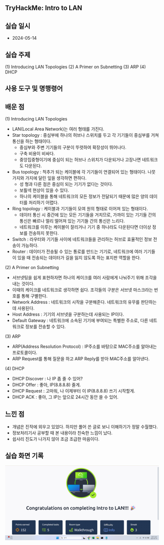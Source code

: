 ## TryHackMe: Intro to LAN

## 실습 일시
- 2024-05-14

## 실습 주제
(1) Introducing LAN Topologies
(2) A Primer on Subnetting
(3) ARP
(4) DHCP

## 사용 도구 및 명행령어


## 배운 점
(1) Introducing LAN Topologies
 - LAN(Local Area Network)는 여러 형태를 가진다.
 - Star topology : 중심부에 하나의 허브나 스위치를 두고 각 기기들이 중심부를 거쳐 통신을 하는 형태이다.
   - 중심부와 주변 기기들의 구분이 뚜렷하여 확장성이 뛰어나다.
   - 구축 비용이 비싸다.
   - 중앙집중형이기에 중심이 되는 허브나 스위치가 다운되거나 고장나면 네트워크도 다운된다.
 - Bus topology : 척추가 되는 케이블에 각 기기들이 연결되어 있는 형태이다. 나뭇가지와 가지에 달린 잎을 생각하면 편하다.
   - 성 형과 다른 점은 중심이 되는 기기가 없다는 것이다.
   - 보틀넥 현상이 있을 수 있다.
   - 하나의 케이블을 통해 네트워크의 모든 정보가 전달되기 때문에 많은 양의 데이터를 처리하기 어렵다.
 - Ring topology : 케이블과 기기들이 모여 원의 형태로 이어져 있는 형태이다.
   - 데이터 통신 시 중간에 있는 모든 기기들을 거치므로, 가까이 있는 기기들 간의 통신은 빠르나 멀리 떨어져 있는 기기들 간의 통신은 느리다.
   - 네트워크를 이루는 케이블이 잘리거나 기기 중 하나라도 다운된다면 더이상 정보를 전송하지 못한다.
 - Switch : 라우터와 기기들 사이에 네트워크들을 관리하는 허브로 효율적인 정보 전송이 가능하다.
 - Router : 데이터가 전송될 수 있는 통로를 만드는 기기로, 네트워크에 여러 기기들이 있을 때 전송되는 데이터가 길을 잃지 않도록 하는 표지판 역할을 한다.

(2) A Primer on Subnetting
 - 서브넷팅을 쉽게 표현하자면 하나의 케이크를 여러 사람에게 나눠주기 위해 조각을 내는 것이다.
 - 이때의 케이크를 네트워크로 생각하면 쉽다. 조각들의 구분은 서브넷 마스크라는 번호를 통해 구별한다.
 - Network Address : 네트워크의 시작을 구분해준다. 네트워크의 유무를 판단하는데 사용된다.
 - Host Address : 기기의 서브넷을 구분하는데 사용되는 IP이다.
 - Default Gateway : 네트워크에 소속된 기기에 부여되는 특별한 주소로, 다른 네트워크로 정보를 전송할 수 있다.

(3) ARP
 - ARP(Address Resolution Protocol) : IP주소를 바탕으로 MAC주소를 알아내는 프로토콜이다.
 - ARP Request를 통해 질문을 하고 ARP Reply를 받아 MAC주소를 알아낸다.

(4) DHCP
 - DHCP Discover : 나 IP 좀 줄 수 있어?
 - DHCP Offer : 좋아, IP(8.8.8.8) 줄게.
 - DHCP Request : 고마워, 나 이제부터 이 IP(8.8.8.8) 쓰기 시작할게.
 - DHCP ACK : 좋아, 그 IP는 앞으로 24시간 동안 쓸 수 있어. 
## 느낀 점
- 개념은 진작에 외우고 있었다. 하지만 풀어 쓴 글로 보니 이해하기가 정말 수월했다.
- 정보처리기사 공부할 때 본 내용이라 친숙한 느낌이 났다.
- 쉽사리 진도가 나가지 않아 조금 조급한 마음이다.

## 실습 화면 기록
![실습 결과](images/Intro_to_LAN.png)
